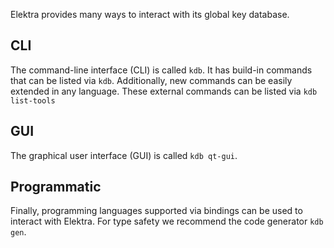 Elektra provides many ways to interact with its global key database.

## CLI

The command-line interface (CLI) is called `kdb`.
It has build-in commands that can be listed via `kdb`.
Additionally, new commands can be easily extended in any language.
These external commands can be listed via `kdb list-tools`

## GUI

The graphical user interface (GUI) is called `kdb qt-gui`.

## Programmatic

Finally, programming languages supported via bindings can
be used to interact with Elektra.
For type safety we recommend the code generator `kdb gen`.
